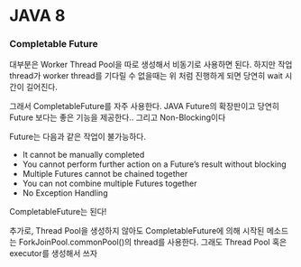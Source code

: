 # JAVA 8

### Completable Future 
대부분은 Worker Thread Pool을 따로 생성해서 비동기로 사용하면 된다. 
하지만 작업 thread가 worker thread를 기다릴 수 없을때는 위 처럼 진행하게 되면 당연히 wait 시간이 길어진다.

그래서 CompletableFuture를 자주 사용한다.
JAVA Future의 확장판이고 당연히 Future 보다는 좋은 기능을 제공한다..
그리고 Non-Blocking이다 

Future는 다음과 같은 작업이 불가능하다.

- It cannot be manually completed 
- You cannot perform further action on a Future’s result without blocking
- Multiple Futures cannot be chained together 
- You can not combine multiple Futures together 
- No Exception Handling 

CompletableFuture는 된다! 

추가로, Thread Pool을 생성하지 않아도 CompletableFuture에 의해 시작된 메소드는 ForkJoinPool.commonPool()의 thread를 사용한다.
그래도 Thread Pool 혹은 executor를 생성해서 쓰자 
